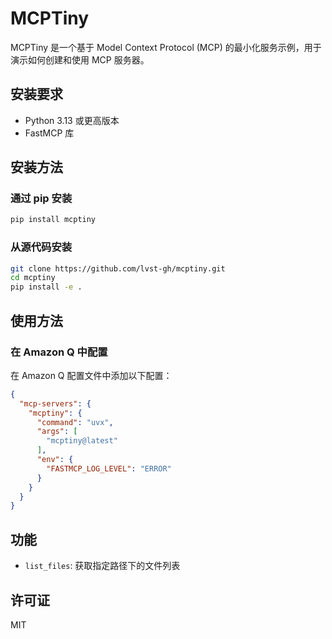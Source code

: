 # MCPTiny

MCPTiny 是一个基于 Model Context Protocol (MCP) 的最小化服务示例，用于演示如何创建和使用 MCP 服务器。

## 安装要求

- Python 3.13 或更高版本
- FastMCP 库

## 安装方法

### 通过 pip 安装

```bash
pip install mcptiny
```

### 从源代码安装

```bash
git clone https://github.com/lvst-gh/mcptiny.git
cd mcptiny
pip install -e .
```

## 使用方法

### 在 Amazon Q 中配置

在 Amazon Q 配置文件中添加以下配置：

```json
{
  "mcp-servers": {
    "mcptiny": {
      "command": "uvx",
      "args": [
        "mcptiny@latest"
      ],
      "env": {
        "FASTMCP_LOG_LEVEL": "ERROR"
      }
    }
  }
}
```

## 功能

- `list_files`: 获取指定路径下的文件列表

## 许可证

MIT
